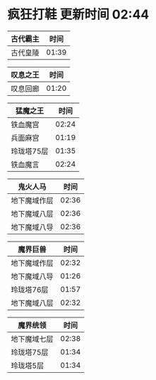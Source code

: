 # 疯狂打鞋 更新时间 02:44

| 古代霸主   | 时间    |
|--------|-------|
| 古代皇陵 | 01:39 |

| 叹息之王   | 时间    |
|--------|-------|
| 叹息回廊 | 01:20 |

| 猛魔之王   | 时间    |
|--------|-------|
| 铁血魔宫 | 02:24 |
| 兵面麻宫 | 01:19 |
| 玲珑塔75层 | 01:35 |
| 铁血魔言 | 02:24 |

| 鬼火人马   | 时间    |
|--------|-------|
| 地下魔域作层 | 02:36 |
| 地下魔域八层 | 02:36 |
| 地下魔域八导 | 02:36 |

| 魔界巨兽   | 时间    |
|--------|-------|
| 地下魔域作层 | 02:32 |
| 地下魔域八导 | 01:26 |
| 玲珑塔76层 | 01:57 |
| 地下魔域八层 | 02:32 |

| 魔界统领   | 时间    |
|--------|-------|
| 地下魔域七层 | 02:38 |
| 玲珑塔75层 | 01:34 |
| 玲珑塔5层 | 01:34 |